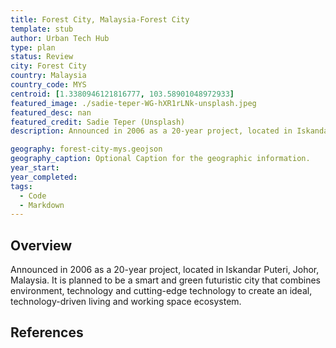 ```yaml
---
title: Forest City, Malaysia-Forest City
template: stub
author: Urban Tech Hub
type: plan
status: Review
city: Forest City
country: Malaysia
country_code: MYS
centroid: [1.3380946121816777, 103.58901048972933]
featured_image: ./sadie-teper-WG-hXR1rLNk-unsplash.jpeg
featured_desc: nan
featured_credit: Sadie Teper (Unsplash)
description: Announced in 2006 as a 20-year project, located in Iskandar Puteri, Johor, Malaysia. It is planned to be a smart and green futuristic city that combines environment, technology and cutting-edge technology to create an ideal, technology-driven living and working space ecosystem.

geography: forest-city-mys.geojson
geography_caption: Optional Caption for the geographic information.
year_start:
year_completed:
tags:
  - Code
  - Markdown
---
```


## Overview

Announced in 2006 as a 20-year project, located in Iskandar Puteri, Johor, Malaysia. It is planned to be a smart and green futuristic city that combines environment, technology and cutting-edge technology to create an ideal, technology-driven living and working space ecosystem.

## References
